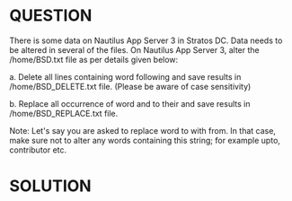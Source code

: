 # QUESTION

There is some data on Nautilus App Server 3 in Stratos DC. Data needs to be altered in several of the files. On Nautilus App Server 3, alter the /home/BSD.txt file as per details given below:



a. Delete all lines containing word following and save results in /home/BSD_DELETE.txt file. (Please be aware of case sensitivity)

b. Replace all occurrence of word and to their and save results in /home/BSD_REPLACE.txt file.

Note: Let's say you are asked to replace word to with from. In that case, make sure not to alter any words containing this string; for example upto, contributor etc.

# SOLUTION